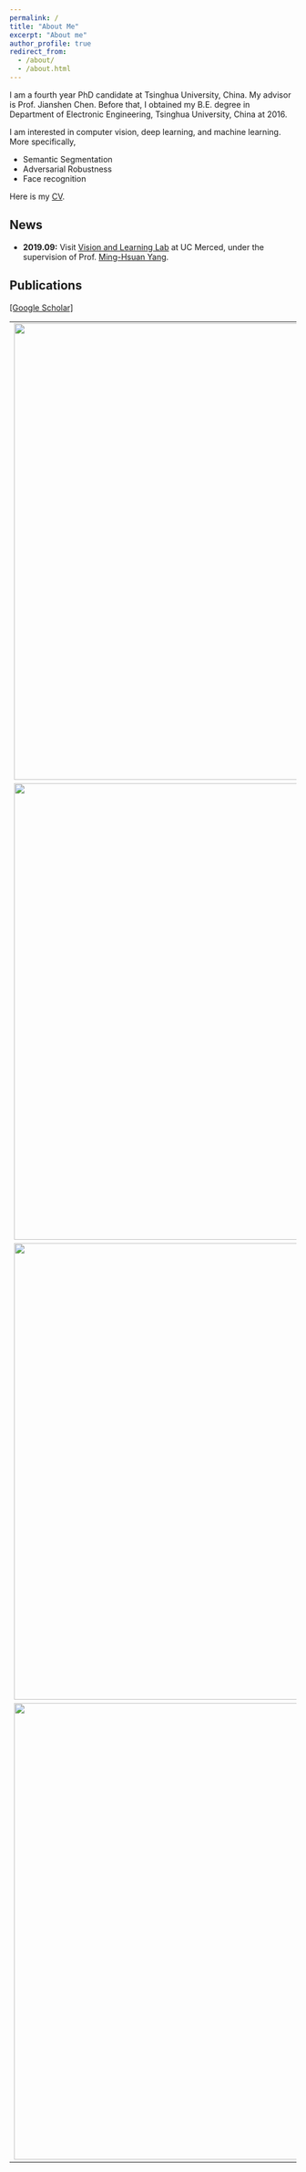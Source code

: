 ```yaml
---
permalink: /
title: "About Me"
excerpt: "About me"
author_profile: true
redirect_from: 
  - /about/
  - /about.html
---
```


I am a fourth year PhD candidate at Tsinghua University, China. My advisor is Prof. Jianshen Chen. Before that, I obtained my B.E. degree in Department of Electronic Engineering, Tsinghua University, China at 2016.

I am interested in computer vision, deep learning, and machine learning. More specifically,
- Semantic Segmentation
- Adversarial Robustness
- Face recognition

Here is my [CV](http://WeitaoVan.github.io/files/cv-weitao_wan.pdf).

## News

- **2019.09:**  Visit [Vision and Learning Lab](http://vllab.ucmerced.edu/) at UC Merced, under the supervision of Prof. [Ming-Hsuan Yang](https://faculty.ucmerced.edu/mhyang/). 

## Publications

[\[Google Scholar\]](https://scholar.google.com/citations?user=xIdF_oMAAAAJ&hl=eng)

<table style="border: none; border-collapse: collapse;" border="0"> 

<tr style="border-collapse: separate; border-spacing:30em;">
<td style="border-collapse: collapse; border: none;">
<img src="http://WeitaoVan.github.io/images/entropy_pooling.jpg" width="800"/>
</td>
<td style="border-collapse: collapse; border: none;">
Information Entropy Based Feature Pooling for Convolutional Neural Networks. ICCV 2019.
<br>
<b>Weitao Wan</b>, Jiansheng Chen, Tianpeng Li, Yiqing Huang, Jingqi Tian, Cheng Yu, and Youze Xue. 
<br>
<img src="http://WeitaoVan.github.io/images/pdf_icon.png" width="20" height="20" hspace="5">
<span><a href="http://openaccess.thecvf.com/content_ICCV_2019/papers/Wan_Information_Entropy_Based_Feature_Pooling_for_Convolutional_Neural_Networks_ICCV_2019_paper.pdf">paper</a></span>
<br>
<br>
</td>
</tr>


<tr style="border-collapse: separate; border-spacing:30em;">
<td style="border-collapse: collapse; border: none;">
<img src="http://WeitaoVan.github.io/images/mvscrf.jpg" width="800"/>
</td>
<td style="border-collapse: collapse; border: none;">
MVSCRF: Learning Multi-view Stereo with Conditional Random Fields. ICCV 2019.
<br>
Youze Xue, Jiansheng Chen, <b>Weitao Wan</b>, Yiqing Huang, Cheng Yu, Tianpeng Li, and Jiayu Bao.
<br>
<img src="http://WeitaoVan.github.io/images/pdf_icon.png" width="20" height="20" hspace="5">
<span><a href="http://openaccess.thecvf.com/content_ICCV_2019/papers/Xue_MVSCRF_Learning_Multi-View_Stereo_With_Conditional_Random_Fields_ICCV_2019_paper.pdf">paper</a></span>
<br>
<br>
</td>
</tr>
	

<tr style="border-collapse: separate; border-spacing:30em;">
<td style="border-collapse: collapse; border: none;">
<img src="http://thefoxofsky.github.io/images/lgm.jpg" width="800"/>
</td>
<td style="border-collapse: collapse; border: none;">
Rethinking Feature Distribution for Loss Functions in Image Classification. CVPR, 2018.
<br>
<b> Weitao Wan* </b>, Yuanyi Zhong*, Tianpeng Li and Jiansheng Chen. 
<br>
<img src="http://WeitaoVan.github.io/images/pdf_icon.png" width="20" height="20" hspace="5">
<span><a href="https://arxiv.org/abs/1803.02988">paper</a></span>
<br>
<br>
</td>
</tr>

<tr style="border-collapse: separate; border-spacing:30em;">
<td style="border-collapse: collapse; border: none;">
<img src="http://WeitaoVan.github.io/images/masknet.jpg" width="800"/>
</td>
<td style="border-collapse: collapse; border: none;">
Occlusion Robust Face Recognition Based on Mask Learning. ICIP, 2017.
<br>
<b>Weitao Wan</b>, Jiansheng Chen. 
<br>
<img src="http://WeitaoVan.github.io/images/pdf_icon.png" width="20" height="20" hspace="5">
<span><a href="https://ieeexplore.ieee.org/document/8296992">paper</a></span>
<br>
<br>
</td>
</tr>

</table>
